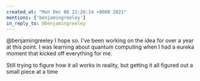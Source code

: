 ```yaml
---
created_at: "Mon Dec 06 21:26:14 +0000 2021"
mentions: ['benjamingreeley']
in_reply_to: @benjamingreeley
---
```


@benjamingreeley I hope so. I've been working on the idea for over a year at this point. I was learning about quantum computing when I had a eureka moment that kicked off everything for me.

Still trying to figure how it all works in reality, but getting it all figured out a small piece at a time